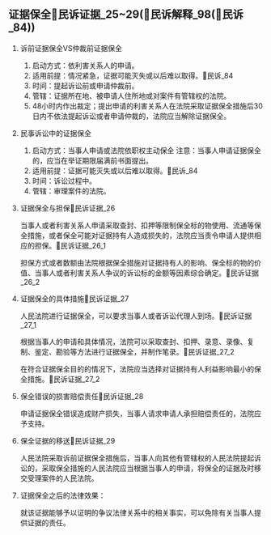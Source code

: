 ## 证据保全🚪民诉证据_25~29(🚪民诉解释_98(🚪民诉_84))

1. 诉前证据保全VS仲裁前证据保全

    1. 启动方式：依利害关系人的申请。
    2. 适用前提：情况紧急，证据可能灭失或以后难以取得。🚪民诉_84
    3. 时间：提起诉讼前或申请仲裁前。
    4. 管辖：证据所在地、被申请人住所地或对案件有管辖权的法院。
    5. 48小时内作出裁定；提出申请的利害关系人在法院采取证据保全措施后30日内不依法提起诉讼或者申请仲裁的，法院应当解除证据保全。

2. 民事诉讼中的证据保全
    1. 启动方式：当事人申请或法院依职权主动保全
        注意：当事人申请证据保全的，应当在举证期限届满前书面提出。
    2. 适用前提：证据可能灭失或以后难以取得。🚪民诉_84
    3. 时间：诉讼过程中。
    4. 管辖：审理案件的法院。


3. 证据保全与担保🚪民诉证据_26
    
    当事人或者利害关系人申请采取查封、扣押等限制保全标的物使用、流通等保全措施，或者保全可能对证据持有人造成损失的，法院应当责令申请人提供相应的担保。🚪民诉证据_26_1
    
    担保方式或者数额由法院根据保全措施对证据持有人的影响、保全标的物的价值、当事人或者利害关系人争议的诉讼标的金额等因素综合确定。🚪民诉证据_26_2

4. 证据保全的具体措施🚪民诉证据_27

     人民法院进行证据保全，可以要求当事人或者诉讼代理人到场。🚪民诉证据_27_1

    根据当事人的申请和具体情况，法院可以采取查封、扣押、录意、录像、复制、鉴定、勘验等方法进行证据保全，并制作笔录。🚪民诉证据_27_2

    在符合证据保全目的的情况下，法院应当选择对证据持有人利益影响最小的保全措施。🚪民诉证据_27_2


5. 保全错误的损害赔偿责任🚪民诉证据_28

    申请证据保全错误造成财产损失，当事人请求申请人承担赔偿责任的，法院应予支持。

6. 保全证据的移送🚪民诉证据_29

    人民法院采取诉前证据保全措施后，当事人向其他有管辖权的人民法院提起诉讼的，采取保全措施的人民法院应当根据当事人的申请，将保全的证据及时移交受理案件的人民法院。 

7. 证据保全之后的法律效果：

    就该证据能够予以证明的争议法律关系中的相关事实，可以免除有关当事人提供证据的责任。
